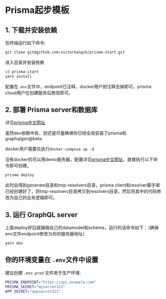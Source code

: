 # Prisma起步模板

## 1. 下载并安装依赖

在终端运行如下命令:

```sh
git clone git@github.com:victorkangsh/prisma-start.git
```

进入目录并安装依赖

```sh
cd prisma-start
yarn install
```

配置在`.env`文件中，endpoint已注释，docker用户把注释去掉即可，prisma cloud用户在创建服务后修改即可。

## 2. 部署 Prisma server和数据库

详见[prisma中文网址](https://prisma.1wire.com)

虽然dev依赖中有，但还是尽量确保你已经全局安装了prisma和graphqlgen@beta

docker用户需要先执行`docker-compose up -d`

没有docker的可以用demo服务器，配置详见[prisma中文网址](https://prisma.1wire.com)，直接执行以下命令即可创建。

```sh
prisma deploy
```

此时会得到generate目录和tmp-resolvers目录，prisma client和resolver脚手架已经创建好了，将tmp-resolvers目录拷贝到resolvers目录，然后将其中的代码修改为自己的业务逻辑即可。

## 3. 运行 GraphQL server

上面deploy好后就编辑自己的datamodel和schema，运行的话命令如下：（确保env文件endpoint修改为你的服务器地址）

```sh
yarn dev
```

## 你的环境变量在 `.env`文件中设置

建议创建 `.env.prod` 文件用于生产环境:

```sh
PRISMA_ENDPOINT="https://api.example.com"
PRISMA_SECRET="mysecret123"
APP_SECRET="appsecret321"
```
